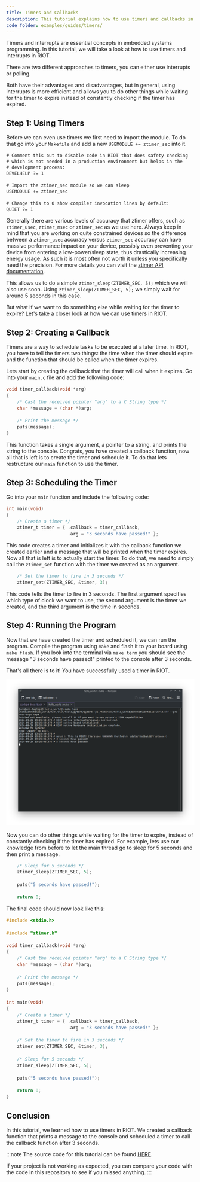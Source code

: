 ```yaml
---
title: Timers and Callbacks
description: This tutorial explains how to use timers and callbacks in RIOT.
code_folder: examples/guides/timers/
---
```


Timers and interrupts are essential concepts in embedded systems programming.
In this tutorial, we will take a look at how to use timers and interrupts in RIOT.

There are two different approaches to timers,
you can either use interrupts or polling.

Both have their advantages and disadvantages, but in general,
using interrupts is more efficient and allows you to do other things while
waiting for the timer to expire instead of constantly checking if the timer has expired.

## Step 1: Using Timers

Before we can even use timers we first need to import the module. To do that go into
your `Makefile` and add a new `USEMODULE += ztimer_sec` into it.

```make {6-7} title="Makefile"
# Comment this out to disable code in RIOT that does safety checking
# which is not needed in a production environment but helps in the
# development process:
DEVELHELP ?= 1

# Import the ztimer_sec module so we can sleep
USEMODULE += ztimer_sec

# Change this to 0 show compiler invocation lines by default:
QUIET ?= 1
```

Generally there are various levels of accuracy that ztimer offers,
such as `ztimer_usec`, `ztimer_msec` or `ztimer_sec` as we use here.
Always keep in mind that you are working on quite constrained devices so
the difference between a `ztimer_usec` accuracy versus `ztimer_sec` accuracy
can have massive performance impact on your device, possibly even preventing
your device from entering a low-power/sleep state,
thus drastically increasing energy usage.
As such it is most often not worth it unless you specifically need the precision.
For more details you can visit the
[ztimer API documentation](https://doc.riot-os.org/group__sys__ztimer.html).

This allows us to do a simple `ztimer_sleep(ZTIMER_SEC, 5);` which we will
also use soon. Using `ztimer_sleep(ZTIMER_SEC, 5);` we simply wait for around
5 seconds in this case.

But what if we want to do something else while waiting for the timer to expire?
Let's take a closer look at how we can use timers in RIOT.

## Step 2: Creating a Callback

Timers are a way to schedule tasks to be executed at a later time.
In RIOT, you have to tell the timers two things:
the time when the timer should expire and the function that should be called
when the timer expires.

Lets start by creating the callback that the timer will call when it expires.
Go into your `main.c` file and add the following code:

```c
void timer_callback(void *arg)
{
    /* Cast the received pointer "arg" to a C String type */
    char *message = (char *)arg;

    /* Print the message */
    puts(message);
}
```

This function takes a single argument, a pointer to a string,
and prints the string to the console. Congrats, you have created a callback function,
now all that is left is to create the timer and schedule it.
To do that lets restructure our `main` function to use the timer.

## Step 3: Scheduling the Timer

Go into your `main` function and include the following code:

```c
int main(void)
{
    /* Create a timer */
    ztimer_t timer = { .callback = timer_callback,
                       .arg = "3 seconds have passed!" };
```

This code creates a timer and initializes it with the callback function we
created earlier and a message that will be printed when the timer expires.
Now all that is left is to actually start the timer. To do that,
we need to simply call the `ztimer_set` function with the timer we created as an argument.

```c
    /* Set the timer to fire in 3 seconds */
    ztimer_set(ZTIMER_SEC, &timer, 3);
```

This code tells the timer to fire in 3 seconds.
The first argument specifies which type of clock we want to use,
the second argument is the timer we created, and the third argument is the time in seconds.

## Step 4: Running the Program

Now that we have created the timer and scheduled it, we can run the program.
Compile the program using `make` and flash it to your board using `make flash`.
If you look into the terminal via `make term` you should see the message
"3 seconds have passed!" printed to the console after 3 seconds.

That's all there is to it! You have successfully used a timer in RIOT.

![The output](img/timers/01_output.png)

Now you can do other things while waiting for the timer to expire,
instead of constantly checking if the timer has expired. For example,
lets use our knowledge from before to let the main thread go to sleep for 5 seconds
and then print a message.

```c
    /* Sleep for 5 seconds */
    ztimer_sleep(ZTIMER_SEC, 5);

    puts("5 seconds have passed!");

    return 0;
```

The final code should now look like this:

```c title="main.c"
#include <stdio.h>

#include "ztimer.h"

void timer_callback(void *arg)
{
    /* Cast the received pointer "arg" to a C String type */
    char *message = (char *)arg;

    /* Print the message */
    puts(message);
}

int main(void)
{
    /* Create a timer */
    ztimer_t timer = { .callback = timer_callback,
                       .arg = "3 seconds have passed!" };

    /* Set the timer to fire in 3 seconds */
    ztimer_set(ZTIMER_SEC, &timer, 3);

    /* Sleep for 5 seconds */
    ztimer_sleep(ZTIMER_SEC, 5);

    puts("5 seconds have passed!");

    return 0;
}
```

## Conclusion

In this tutorial, we learned how to use timers in RIOT.
We created a callback function that prints a message to the console
and scheduled a timer to call the callback function after 3 seconds.

:::note
The source code for this tutorial can be found
[HERE](https://github.com/RIOT-OS/RIOT/tree/master/examples/guides/timers).

If your project is not working as expected,
you can compare your code with the code in this repository to see if you missed anything.
:::
